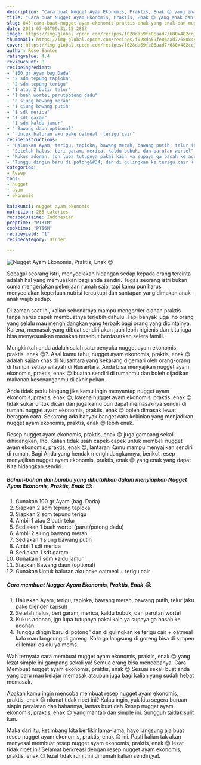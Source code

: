 ```yaml
---
description: "Cara buat Nugget Ayam Ekonomis, Praktis, Enak 😊 yang enak dan Mudah Dibuat"
title: "Cara buat Nugget Ayam Ekonomis, Praktis, Enak 😊 yang enak dan Mudah Dibuat"
slug: 843-cara-buat-nugget-ayam-ekonomis-praktis-enak-yang-enak-dan-mudah-dibuat
date: 2021-07-04T09:31:15.286Z
image: https://img-global.cpcdn.com/recipes/f028da59fe06aad7/680x482cq70/nugget-ayam-ekonomis-praktis-enak-😊-foto-resep-utama.jpg
thumbnail: https://img-global.cpcdn.com/recipes/f028da59fe06aad7/680x482cq70/nugget-ayam-ekonomis-praktis-enak-😊-foto-resep-utama.jpg
cover: https://img-global.cpcdn.com/recipes/f028da59fe06aad7/680x482cq70/nugget-ayam-ekonomis-praktis-enak-😊-foto-resep-utama.jpg
author: Rose Santos
ratingvalue: 4.4
reviewcount: 8
recipeingredient:
- "100 gr Ayam bag Dada"
- "2 sdm tepung tapioka"
- "2 sdm tepung terigu"
- "1 atau 2 butir telur"
- "1 buah wortel parutpotong dadu"
- "2 siung bawang merah"
- "1 siung bawang putih"
- "1 sdt merica"
- "1 sdt garam"
- "1 sdm kaldu jamur"
- " Bawang daun optional"
- " Untuk baluran aku pake oatmeal  terigu cair"
recipeinstructions:
- "Haluskan Ayam, terigu, tapioka, bawang merah, bawang putih, telur (aku pake blender kapsul)"
- "Setelah halus, beri garam, merica, kaldu bubuk, dan parutan wortel"
- "Kukus adonan, jgn lupa tutupnya pakai kain ya supaya ga basah ke adonan."
- "Tunggu dingin baru di potong&#34; dan di gulingkan ke terigu cair + oatmeal kalo mau langsung di goreng. Kalo ga langsung di goreng bisa di simpen di lemari es dlu ya moms."
categories:
- Resep
tags:
- nugget
- ayam
- ekonomis

katakunci: nugget ayam ekonomis 
nutrition: 285 calories
recipecuisine: Indonesian
preptime: "PT31M"
cooktime: "PT56M"
recipeyield: "1"
recipecategory: Dinner

---
```



![Nugget Ayam Ekonomis, Praktis, Enak 😊](https://img-global.cpcdn.com/recipes/f028da59fe06aad7/680x482cq70/nugget-ayam-ekonomis-praktis-enak-😊-foto-resep-utama.jpg)

Sebagai seorang istri, menyediakan hidangan sedap kepada orang tercinta adalah hal yang memuaskan bagi anda sendiri. Tugas seorang istri bukan cuma mengerjakan pekerjaan rumah saja, tapi kamu pun harus menyediakan keperluan nutrisi tercukupi dan santapan yang dimakan anak-anak wajib sedap.

Di zaman  saat ini, kalian sebenarnya mampu mengorder olahan praktis tanpa harus capek membuatnya terlebih dahulu. Tapi banyak juga lho orang yang selalu mau menghidangkan yang terbaik bagi orang yang dicintainya. Karena, memasak yang dibuat sendiri akan jauh lebih higienis dan kita juga bisa menyesuaikan masakan tersebut berdasarkan selera famili. 



Mungkinkah anda adalah salah satu penyuka nugget ayam ekonomis, praktis, enak 😊?. Asal kamu tahu, nugget ayam ekonomis, praktis, enak 😊 adalah sajian khas di Nusantara yang sekarang digemari oleh orang-orang di hampir setiap wilayah di Nusantara. Anda bisa menyajikan nugget ayam ekonomis, praktis, enak 😊 buatan sendiri di rumahmu dan boleh dijadikan makanan kesenanganmu di akhir pekan.

Anda tidak perlu bingung jika kamu ingin menyantap nugget ayam ekonomis, praktis, enak 😊, karena nugget ayam ekonomis, praktis, enak 😊 tidak sukar untuk dicari dan juga kamu pun dapat memasaknya sendiri di rumah. nugget ayam ekonomis, praktis, enak 😊 boleh dimasak lewat beragam cara. Sekarang ada banyak banget cara kekinian yang menjadikan nugget ayam ekonomis, praktis, enak 😊 lebih enak.

Resep nugget ayam ekonomis, praktis, enak 😊 juga gampang sekali dihidangkan, lho. Kalian tidak usah capek-capek untuk membeli nugget ayam ekonomis, praktis, enak 😊, lantaran Kamu mampu menyajikan sendiri di rumah. Bagi Anda yang hendak menghidangkannya, berikut resep menyajikan nugget ayam ekonomis, praktis, enak 😊 yang enak yang dapat Kita hidangkan sendiri.

<!--inarticleads1-->

##### Bahan-bahan dan bumbu yang dibutuhkan dalam menyiapkan Nugget Ayam Ekonomis, Praktis, Enak 😊:

1. Gunakan 100 gr Ayam (bag. Dada)
1. Siapkan 2 sdm tepung tapioka
1. Siapkan 2 sdm tepung terigu
1. Ambil 1 atau 2 butir telur
1. Sediakan 1 buah wortel (parut/potong dadu)
1. Ambil 2 siung bawang merah
1. Sediakan 1 siung bawang putih
1. Ambil 1 sdt merica
1. Sediakan 1 sdt garam
1. Gunakan 1 sdm kaldu jamur
1. Siapkan  Bawang daun (optional)
1. Gunakan  Untuk baluran aku pake oatmeal + terigu cair




<!--inarticleads2-->

##### Cara membuat Nugget Ayam Ekonomis, Praktis, Enak 😊:

1. Haluskan Ayam, terigu, tapioka, bawang merah, bawang putih, telur (aku pake blender kapsul)
1. Setelah halus, beri garam, merica, kaldu bubuk, dan parutan wortel
1. Kukus adonan, jgn lupa tutupnya pakai kain ya supaya ga basah ke adonan.
1. Tunggu dingin baru di potong&#34; dan di gulingkan ke terigu cair + oatmeal kalo mau langsung di goreng. Kalo ga langsung di goreng bisa di simpen di lemari es dlu ya moms.




Wah ternyata cara membuat nugget ayam ekonomis, praktis, enak 😊 yang lezat simple ini gampang sekali ya! Semua orang bisa mencobanya. Cara Membuat nugget ayam ekonomis, praktis, enak 😊 Sesuai sekali buat anda yang baru mau belajar memasak ataupun juga bagi kalian yang sudah hebat memasak.

Apakah kamu ingin mencoba membuat resep nugget ayam ekonomis, praktis, enak 😊 nikmat tidak ribet ini? Kalau ingin, yuk kita segera buruan siapin peralatan dan bahannya, lantas buat deh Resep nugget ayam ekonomis, praktis, enak 😊 yang mantab dan simple ini. Sungguh taidak sulit kan. 

Maka dari itu, ketimbang kita berfikir lama-lama, hayo langsung aja buat resep nugget ayam ekonomis, praktis, enak 😊 ini. Pasti kalian tak akan menyesal membuat resep nugget ayam ekonomis, praktis, enak 😊 lezat tidak ribet ini! Selamat berkreasi dengan resep nugget ayam ekonomis, praktis, enak 😊 lezat tidak rumit ini di rumah kalian sendiri,ya!.

